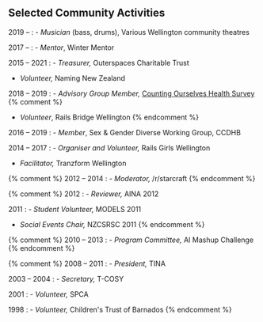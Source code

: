 ## Selected Community Activities

2019 &ndash;
: - _Musician_ (bass, drums),
    Various Wellington community theatres

2017 &ndash;
: - _Mentor_,
    Winter Mentor

2015 &ndash; 2021
: - _Treasurer,_
    Outerspaces Charitable Trust
  - _Volunteer,_
    Naming New Zealand

2018 &ndash; 2019
: - _Advisory Group Member,_
    [Counting Ourselves Health Survey](https://countingourselves.nz/index.php/community-advisory-group/)
  {% comment %}
  - _Volunteer_,
    Rails Bridge Wellington
  {% endcomment %}

2016 &ndash; 2019
: - _Member_,
    Sex & Gender Diverse Working Group, CCDHB

2014 &ndash; 2017
: - _Organiser and Volunteer,_
    Rails Girls Wellington
  - _Facilitator,_
    Tranzform Wellington

{% comment %}
2012 &ndash; 2014
: - _Moderator,_
    /r/starcraft
{% endcomment %}

{% comment %}
2012
: - _Reviewer,_
    AINA 2012

2011
: - _Student Volunteer,_
    MODELS 2011
  - _Social Events Chair,_
    NZCSRSC 2011
{% endcomment %}

{% comment %}
2010 &ndash; 2013
: - _Program Committee,_
    AI Mashup Challenge
{% endcomment %}

{% comment %}
2008 &ndash; 2011
: - _President,_
    TINA

2003 &ndash; 2004
: - _Secretary,_
    T-COSY

2001
: - _Volunteer,_
    SPCA

1998
: - _Volunteer,_
    Children's Trust of Barnados
{% endcomment %}
